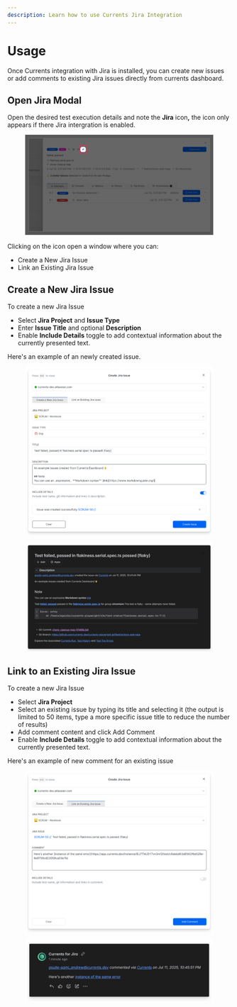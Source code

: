 ```yaml
---
description: Learn how to use Currents Jira Integration
---
```


# Usage

Once Currents integration with Jira is installed, you can create new issues or add comments to existing Jira issues directly from currents dashboard.&#x20;

## Open Jira Modal

Open the desired test execution details and note the **Jira** ico&#x6E;**,** the icon only appears if there Jira intergration is enabled.

<figure><img src="../../../.gitbook/assets/currents-2025-07-11-15.25.08@2x.png" alt=""><figcaption></figcaption></figure>

Clicking on the icon open a window where you can:

* Create a New Jira Issue&#x20;
* Link an Existing Jira Issue

## Create a New Jira Issue

To create a new Jira Issue

* Select **Jira Project** and **Issue Type**
* Enter **Issue Title** and optional **Description**
* Enable **Include Details** toggle to add contextual information about the currently presented text.

Here's an example of an newly created issue.

<figure><img src="../../../.gitbook/assets/currents-2025-07-11-15.41.48@2x.png" alt=""><figcaption></figcaption></figure>

<figure><img src="../../../.gitbook/assets/currents-2025-07-11-15.42.28@2x.png" alt=""><figcaption></figcaption></figure>

## Link to an Existing Jira Issue

To create a new Jira Issue

* Select **Jira Project**
* Select an existing issue by typing its title and selecting it (the output is limited to 50 items, type a more specific issue title to reduce the number of results)
* Add comment content and click Add Comment
* Enable **Include Details** toggle to add contextual information about the currently presented text.



Here's an example of new comment for an existing issue

<figure><img src="../../../.gitbook/assets/currents-2025-07-11-15.45.42@2x.png" alt=""><figcaption></figcaption></figure>

<figure><img src="../../../.gitbook/assets/currents-2025-07-11-15.47.01@2x.png" alt=""><figcaption></figcaption></figure>
